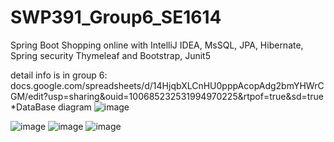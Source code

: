 # SWP391_Group6_SE1614
Spring Boot Shopping online with IntelliJ IDEA, MsSQL, JPA, Hibernate, Spring security Thymeleaf and Bootstrap, Junit5

detail info is in group 6: docs.google.com/spreadsheets/d/14HjqbXLCnHU0pppAcopAdg2bmYHWrCGM/edit?usp=sharing&ouid=100685232531994970225&rtpof=true&sd=true
*DataBase diagram
![image](https://user-images.githubusercontent.com/105474786/182158087-30bfefdf-1936-449c-9769-5715da80126f.png)

![image](https://user-images.githubusercontent.com/105474786/182158343-fdec65c2-368d-4893-9c04-f2d8958ead34.png)
![image](https://user-images.githubusercontent.com/105474786/182158389-e125494d-bcce-4d9b-8963-ad5712de8621.png)
![image](https://user-images.githubusercontent.com/105474786/182158440-edea6ffc-e65f-4d83-891d-7c6bb1cf9746.png)




